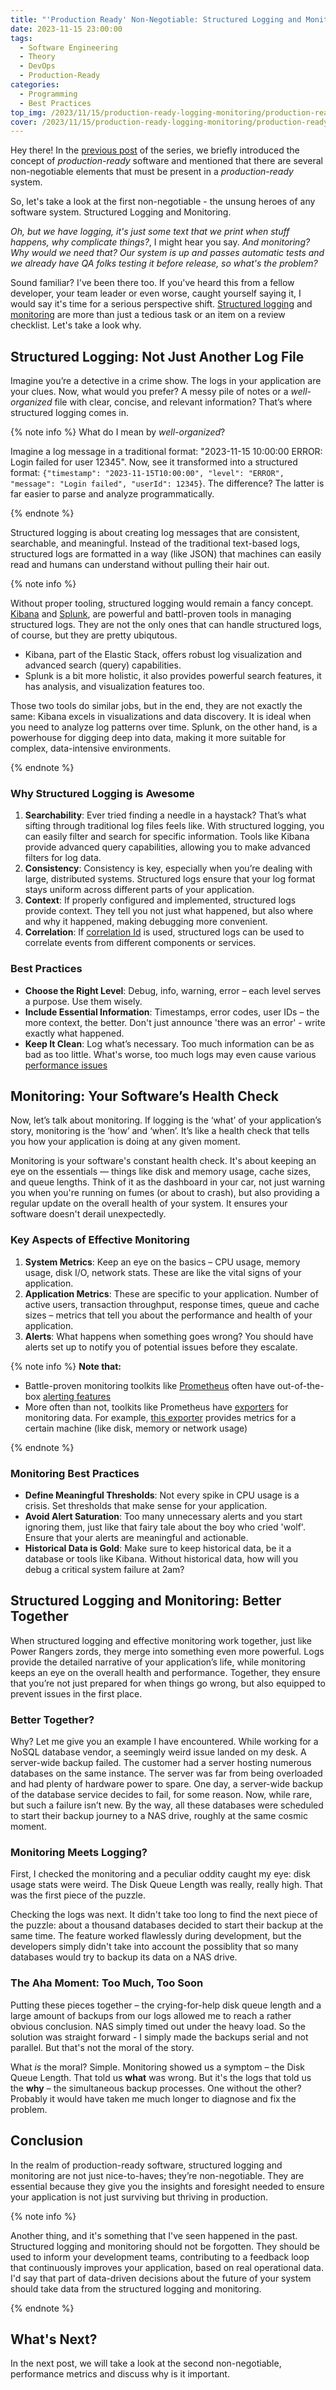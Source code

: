 ```yaml
---
title: "'Production Ready' Non-Negotiable: Structured Logging and Monitoring"
date: 2023-11-15 23:00:00
tags:
  - Software Engineering
  - Theory
  - DevOps
  - Production-Ready
categories:
  - Programming
  - Best Practices
top_img: /2023/11/15/production-ready-logging-monitoring/production-ready-2.jpg
cover: /2023/11/15/production-ready-logging-monitoring/production-ready-2.jpg
---
```


Hey there! In the [previous post](https://www.graymatterdeveloper.com/2023/11/11/production-ready-intro/) of the series, we briefly introduced the concept of *production-ready* software and mentioned that there are several non-negotiable elements that must be present in a *production-ready* system.

So, let's take a look at the first non-negotiable - the unsung heroes of any software system. Structured Logging and Monitoring.

*Oh, but we have logging, it's just some text that we print when stuff happens, why complicate things?*, I might hear you say. *And monitoring? Why would we need that? Our system is up and passes automatic tests and we already have QA folks testing it before release, so what's the problem?*

Sound familiar? I've been there too. If you've heard this from a fellow developer, your team leader or even worse, caught yourself saying it, I would say it's time for a serious perspective shift. [Structured logging](https://www.atatus.com/glossary/structured-logging/) and [monitoring](https://www.digitalocean.com/community/tutorials/an-introduction-to-metrics-monitoring-and-alerting) are more than just a tedious task or an item on a review checklist. Let's take a look why.

## Structured Logging: Not Just Another Log File

Imagine you’re a detective in a crime show. The logs in your application are your clues. Now, what would you prefer? A messy pile of notes or a *well-organized* file with clear, concise, and relevant information? That’s where structured logging comes in.

{% note info %}
What do I mean by *well-organized*?

Imagine a log message in a traditional format: "2023-11-15 10:00:00 ERROR: Login failed for user 12345". Now, see it transformed into a structured format: `{"timestamp": "2023-11-15T10:00:00", "level": "ERROR", "message": "Login failed", "userId": 12345}`. The difference? The latter is far easier to parse and analyze programmatically.

{% endnote %}

Structured logging is about creating log messages that are consistent, searchable, and meaningful. Instead of the traditional text-based logs, structured logs are formatted in a way (like JSON) that machines can easily read and humans can understand without pulling their hair out.

{% note info %}

Without proper tooling, structured logging would remain a fancy concept.  
[Kibana](https://www.elastic.co/kibana) and [Splunk](https://www.splunk.com/), are powerful and battl-proven tools in managing structured logs. They are not the only ones that can handle structured logs, of course, but they are pretty ubiqutous.

* Kibana, part of the Elastic Stack, offers robust log visualization and advanced search (query) capabilities.
* Splunk is a bit more holistic, it also provides powerful search features, it has analysis, and visualization features too.

Those two tools do similar jobs, but in the end, they are not exactly the same: Kibana excels in visualizations and data discovery. It is ideal when you need to analyze log patterns over time. Splunk, on the other hand, is a powerhouse for digging deep into data, making it more suitable for complex, data-intensive environments.

{% endnote %}

### Why Structured Logging is Awesome

1. **Searchability**: Ever tried finding a needle in a haystack? That’s what sifting through traditional log files feels like. With structured logging, you can easily filter and search for specific information. Tools like Kibana provide advanced query capabilities, allowing you to make advanced filters for log data.
2. **Consistency**: Consistency is key, especially when you’re dealing with large, distributed systems. Structured logs ensure that your log format stays uniform across different parts of your application.
3. **Context**: If properly configured and implemented, structured logs provide context. They tell you not just what happened, but also where and why it happened, making debugging more convenient.
4. **Correlation**: If [correlation Id](https://filipnikolovski.com/posts/correlating-logs/) is used, structured logs can be used to correlate events from different components or services.

### Best Practices

* **Choose the Right Level**: Debug, info, warning, error – each level serves a purpose. Use them wisely.
* **Include Essential Information**: Timestamps, error codes, user IDs – the more context, the better. Don't just announce 'there was an error' - write exactly what happened.
* **Keep It Clean**: Log what’s necessary. Too much information can be as bad as too little. What's worse, too much logs may even cause various [performance issues](https://betterprogramming.pub/logs-can-have-a-strong-impact-on-stability-performance-and-garbage-collection-fc47c600a1e0)

## Monitoring: Your Software’s Health Check

Now, let’s talk about monitoring. If logging is the ‘what’ of your application’s story, monitoring is the ‘how’ and ‘when’. It’s like a health check that tells you how your application is doing at any given moment.

Monitoring is your software's constant health check. It's about keeping an eye on the essentials — things like disk and memory usage, cache sizes, and queue lengths. Think of it as the dashboard in your car, not just warning you when you're running on fumes (or about to crash), but also providing a regular update on the overall health of your system. It ensures your software doesn't derail unexpectedly.

### Key Aspects of Effective Monitoring

1. **System Metrics**: Keep an eye on the basics – CPU usage, memory usage, disk I/O, network stats. These are like the vital signs of your application.
2. **Application Metrics**: These are specific to your application. Number of active users, transaction throughput, response times, queue and cache sizes – metrics that tell you about the performance and health of your application.
3. **Alerts**: What happens when something goes wrong? You should have alerts set up to notify you of potential issues before they escalate.

{% note info %}
**Note that:**

* Battle-proven monitoring toolkits like [Prometheus](https://prometheus.io/docs/introduction/overview/) often have out-of-the-box [alerting features](https://prometheus.io/docs/alerting/latest/overview/)
* More often than not, toolkits like Prometheus have [exporters](https://prometheus.io/docs/instrumenting/writing_exporters/) for monitoring data. For example, [this exporter](https://github.com/prometheus/node_exporter) provides metrics for a certain machine (like disk, memory or network usage)

{% endnote %}

### Monitoring Best Practices

* **Define Meaningful Thresholds**: Not every spike in CPU usage is a crisis. Set thresholds that make sense for your application.
* **Avoid Alert Saturation**: Too many unnecessary alerts and you start ignoring them, just like that fairy tale about the boy who cried 'wolf'. Ensure that your alerts are meaningful and actionable.
* **Historical Data is Gold**: Make sure to keep historical data, be it a database or tools like Kibana. Without historical data, how will you debug a critical system failure at 2am?

## Structured Logging and Monitoring: Better Together

When structured logging and effective monitoring work together, just like Power Rangers zords, they merge into something even more powerful. Logs provide the detailed narrative of your application’s life, while monitoring keeps an eye on the overall health and performance. Together, they ensure that you’re not just prepared for when things go wrong, but also equipped to prevent issues in the first place.

### Better Together?

Why? Let me give you an example I have encountered. While working for a NoSQL database vendor, a seemingly weird issue landed on my desk. A server-wide backup failed.
The customer had a server hosting numerous databases on the same instance. The server was far from being overloaded and had plenty of hardware power to spare. One day, a server-wide backup of the database service decides to fail, for some reason. Now, while rare, but such a failure isn’t new. By the way, all these databases were scheduled to start their backup journey to a NAS drive, roughly at the same cosmic moment.

### Monitoring Meets Logging?

First, I checked the monitoring and a peculiar oddity caught my eye: disk usage stats were weird. The Disk Queue Length was really, really high. That was the first piece of the puzzle.

Checking the logs was next. It didn't take too long to find the next piece of the puzzle: about a thousand databases decided to start their backup at the same time. The feature worked flawlessly during development, but the developers simply didn't take into account the possiblity that so many databases would try to backup its data on a NAS drive.

### The Aha Moment: Too Much, Too Soon

Putting these pieces together – the crying-for-help disk queue length and a large amount of backups from our logs allowed me to reach a rather obvious conclusion. NAS simply timed out under the heavy load. So the solution was straight forward - I simply made the backups serial and not parallel. But that's not the moral of the story.

What *is* the moral? Simple. Monitoring showed us a symptom – the Disk Queue Length. That told us **what** was wrong. But it's the logs that told us the **why** – the simultaneous backup processes. One without the other? Probably it would have taken me much longer to diagnose and fix the problem.

## Conclusion

In the realm of production-ready software, structured logging and monitoring are not just nice-to-haves; they’re non-negotiable. They are essential because they give you the insights and foresight needed to ensure your application is not just surviving but thriving in production.

{% note info %}

Another thing, and it's something that I've seen happened in the past. Structured logging and monitoring should not be forgotten. They should be used to inform your development teams, contributing to a feedback loop that continuously improves your application, based on real operational data. I'd say that part of data-driven decisions about the future of your system should take data from the structured logging and monitoring.

{% endnote %}

## What's Next?

In the next post, we will take a look at the second non-negotiable, performance metrics and discuss why is it important.
